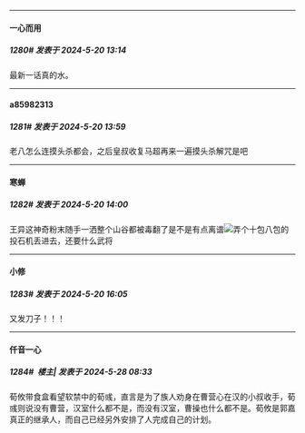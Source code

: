 ﻿
*****

####  一心而用  
##### 1280#       发表于 2024-5-20 13:14

最新一话真的水。


*****

####  a85982313  
##### 1281#       发表于 2024-5-20 13:59

老八怎么连摸头杀都会，之后皇叔收复马超再来一遍摸头杀解咒是吧

*****

####  寒蝉  
##### 1282#       发表于 2024-5-20 14:00

王异这神奇粉末随手一洒整个山谷都被毒翻了是不是有点离谱<img src="https://static.saraba1st.com/image/smiley/face2017/094.png" referrerpolicy="no-referrer">弄个十包八包的投石机丢进去，还要什么武将

*****

####  小修  
##### 1283#       发表于 2024-5-20 16:05

又发刀子！！！

*****

####  仟音一心  
##### 1284#         楼主| 发表于 2024-5-28 08:33

荀攸带食盒看望软禁中的荀彧，直言是为了族人劝身在曹营心在汉的小叔收手，荀彧则说没有曹营，汉室什么都不是，而没有汉室，曹操也什么都不是。荀攸是郭嘉真正的继承人，而自己已经另外安排了人完成自己的计划。

